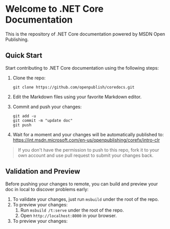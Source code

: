 Welcome to .NET Core Documentation
==================================

This is the repository of .NET Core documentation powered by MSDN Open Publishing.

Quick Start
-----------

Start contributing to .NET Core documentation using the following steps:

1. Clone the repo:
   ```
   git clone https://github.com/openpublish/coredocs.git
   ```

2. Edit the Markdown files using your favorite Markdown editor.
3. Commit and push your changes:
   ```
   git add -u
   git commit -m "update doc"
   git push
   ```

4. Wait for a moment and your changes will be automatically published to:
https://int.msdn.microsoft.com/en-us/openpublishing/corefx/intro-clr

> If you don't have the permission to push to this repo, fork it to your own account and use pull request to submit your changes back.

Validation and Preview
----------------------

Before pushing your changes to remote, you can build and preview your doc in local to discover problems early:

1. To validate your changes, just run `msbuild` under the root of the repo.
2. To preview your changes:
   1. Run `msbuild /t:serve` under the root of the repo.
   2. Open `http://localhost:8000` in your browser.
3. To preview your changes:
